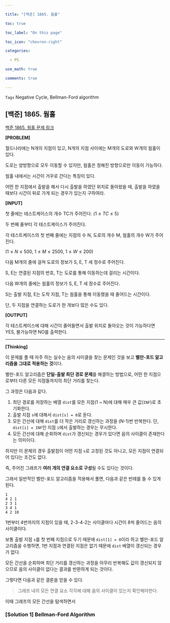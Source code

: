 ```yaml
---

title: "[백준] 1865. 웜홀"

toc: true

toc_label: "On this page"

toc_icon: "chevron-right"

categories:

  - PS

use_math: true

comments: true

---
```


`Tags` Negative Cycle, Bellman-Ford algorithm

## [백준] 1865. 웜홀

[백준 1865. 웜홀 문제 링크](https://www.acmicpc.net/problem/1865)

**[PROBLEM]**

월드나라에는 N개의 지점이 있고, N개의 지점 사이에는 M개의 도로와 W개의 웜홀이 있다.

도로는 양방향으로 모두 이동할 수 있지만, 웜홀은 정해진 방향으로만 이동이 가능하다.

웜홀 내에서는 시간이 거꾸로 간다는 특징이 있다.

어떤 한 지점에서 출발을 해서 다시 출발을 하였던 위치로 돌아왔을 때, 출발을 하였을 때보다 시간이 뒤로 가게 되는 경우가 있는지 구하여라.

**[INPUT]**

첫 줄에는 테스트케이스의 개수 TC가 주어진다. ($1 \leq TC \leq 5$)

두 번째 줄부터 각 테스트케이스가 주어진다.

각 테스트케이스의 첫 번째 줄에는 지점의 수 N, 도로의 개수 M, 웜홀의 개수 W가 주어진다.

($1 \leq N \leq 500$, $1 \leq M \leq 2500$, $1 \leq W \leq 200$)

다음 M개의 줄에 걸쳐 도로의 정보가 S, E, T 세 정수로 주어진다.

S, E는 연결된 지점의 번호, T는 도로를 통해 이동하는데 걸리는 시간이다.

다음 W개의 줄에는 웜홀의 정보가 S, E, T 세 정수로 주어진다.

S는 출발 지점, E는 도착 지점, T는 웜홀을 통해 이동했을 때 줄어드는 시간이다.

단, 두 지점을 연결하는 도로가 한 개보다 많은 수도 있다.

**[OUTPUT]**

각 테스트케이스에 대해 시간이 줄어들면서 출발 위치로 돌아오는 것이 가능하다면 YES, 불가능하면 NO를 출력한다.

---

**[Thinking]**

이 문제를 풀 때 자주 하는 실수는 음의 사이클을 찾는 문제인 것을 보고 **벨만-포드 알고리즘을 그대로 적용하는 것**이다.

벨만-포드 알고리즘은 **단일-출발 최단 경로 문제**를 해결하는 방법으로, 어떤 한 지점으로부터 다른 모든 지점들까지의 최단 거리를 찾는다.

그 과정은 다음과 같다.

1. 최단 경로를 저장하는 배열 `dist`를 모든 지점(1 ~ N)에 대해 매우 큰 값(`INF`)로 초기화한다.
2. 출발 지점 `s`에 대해서 `dist[s] = 0`로 둔다.
3. 모든 간선에 대해 `dist`를 더 작은 거리로 갱신하는 과정을 (N-1)번 반복한다. 단, `dist[i] = INF`인 지점 `i`에서 출발하는 경우는 무시한다.
4. 모든 간선에 대해 순회하며 `dist`가 갱신되는 경우가 있다면 음의 사이클이 존재한다는 의미이다.

하지만 이 문제의 경우 출발점이 어떤 지점 `s`로 고정된 것도 아니고, 모든 지점이 연결되어 있다는 조건도 없다.

즉, 주어진 그래프가 **여러 개의 연결 요소로 구성**될 수도 있다는 것이다.

그래서 일반적인 벨만-포드 알고리즘을 적용해서 풀면, 다음과 같은 반례를 들 수 있게 된다.

```
1
4 2 1
2 3 1
3 4 1
4 2 10
```

1번부터 4번까지의 지점이 있을 때, 2-3-4-2는 사이클마다 시간이 8씩 줄어드는 음의 사이클이다.

보통 출발 지점 `s`를 첫 번째 지점으로 두기 때문에 `dist[1] = 0`이라 하고 벨만-포드 알고리즘을 수행하면, 1번 지점과 연결된 지점은 없기 때문에 `dist` 배열이 갱신되는 경우가 없다.

모든 간선을 순회하며 최단 거리를 갱신하는 과정을 아무리 반복해도 값이 갱신되지 않으므로 음의 사이클이 없다는 결과를 반환하게 되는 것이다.

그렇다면 다음과 같은 결론을 얻을 수 있다.

> 그래프 내의 모든 연결 요소 각각에 대해 음의 사이클이 있는지 확인해야한다.






이때 그래프의 모든 간선을 탐색하면서 

### [Solution 1] Bellman-Ford Algorithm

